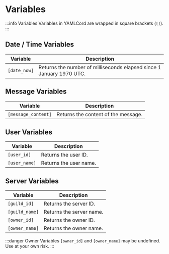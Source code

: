 # Variables

:::info Variables
Variables in YAMLCord are wrapped in square brackets (`[]`).
:::

## Date / Time Variables

| Variable     | Description                                                          |
| ------------ | -------------------------------------------------------------------- |
| `[date_now]` | Returns the number of milliseconds elapsed since 1 January 1970 UTC. |

## Message Variables

| Variable            | Description                         |
| ------------------- | ----------------------------------- |
| `[message_content]` | Returns the content of the message. |

## User Variables

| Variable      | Description            |
| ------------- | ---------------------- |
| `[user_id]`   | Returns the user ID.   |
| `[user_name]` | Returns the user name. |

## Server Variables

| Variable       | Description              |
| -------------- | ------------------------ |
| `[guild_id]`   | Returns the server ID.   |
| `[guild_name]` | Returns the server name. |
| `[owner_id]`   | Returns the owner ID.    |
| `[owner_name]` | Returns the owner name.  |

:::danger Owner Variables
`[owner_id]` and `[owner_name]` may be undefined. Use at your own risk.
:::
